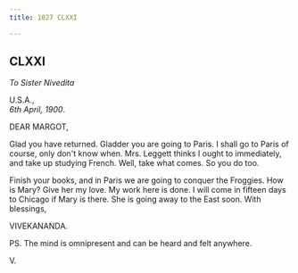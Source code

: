 ```yaml
---
title: 1027 CLXXI

---
```

  

  


## CLXXI

*To Sister Nivedita*

U.S.A.,  
*6th April, 1900*.

DEAR MARGOT,

Glad you have returned. Gladder you are going to Paris. I shall go to
Paris of course, only don't know when. Mrs. Leggett thinks I ought to
immediately, and take up studying French. Well, take what comes. So you
do too.

Finish your books, and in Paris we are going to conquer the Froggies.
How is Mary? Give her my love. My work here is done. I will come in
fifteen days to Chicago if Mary is there. She is going away to the East
soon. With blessings,

VIVEKANANDA.

PS. The mind is omnipresent and can be heard and felt anywhere.

V.